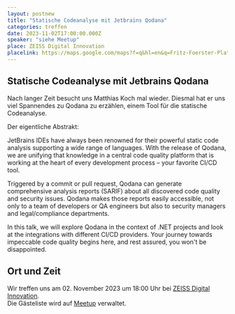 ```yaml
---
layout: postnew
title: "Statische Codeanalyse mit Jetbrains Qodana"
categories: treffen
date: 2023-11-02T17:00:00.000Z
speaker: "siehe Meetup"
place: ZEISS Digital Innovation
placelink: https://maps.google.com/maps?f=q&hl=en&q=Fritz-Foerster-Platz+2%2C+Dresden%2C+de
---
```


## Statische Codeanalyse mit Jetbrains Qodana
<p>Nach langer Zeit besucht uns Matthias Koch mal wieder. Diesmal hat er uns viel Spannendes zu Qodana zu erzählen, einem Tool für die statische Codeanalyse.</p> <p>Der eigentliche Abstrakt:</p> <p>JetBrains IDEs have always been renowned for their powerful static code analysis supporting a wide range of languages. With the release of Qodana, we are unifying that knowledge in a central code quality platform that is working at the heart of every development process – your favorite CI/CD tool.</p> <p>Triggered by a commit or pull request, Qodana can generate comprehensive analysis reports (SARIF) about all discovered code quality and security issues. Qodana makes those reports easily accessible, not only to a team of developers or QA engineers but also to security managers and legal/compliance departments.</p> <p>In this talk, we will explore Qodana in the context of .NET projects and look at the integrations with different CI/CD providers. Your journey towards impeccable code quality begins here, and rest assured, you won't be disappointed.</p> 

## Ort und Zeit
Wir treffen uns am 02. November 2023 um 18:00 Uhr bei [ZEISS Digital Innovation](https://maps.google.com/maps?f=q&hl=en&q=Fritz-Foerster-Platz+2%2C+Dresden%2C+de).  
Die Gästeliste wird auf [Meetup](https://www.meetup.com/net-user-group-dresden/events/295952231/) verwaltet.
